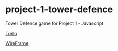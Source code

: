 # project-1-tower-defence
Tower Defence game for Project 1 - Javascript

[Trello](https://trello.com/b/IFHNHQ3u/project-1-wdi-tower-defence)

[WireFrame](./wireframe.pdf)
